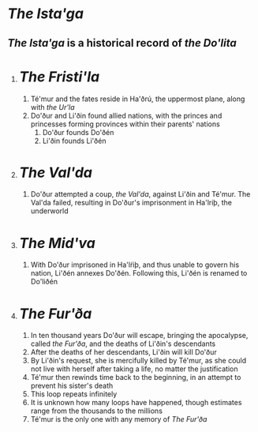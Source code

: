 # ***The Ista'ga***

## *The Ista'ga* is a historical record of *the Do'lita*

1. # *The Fristi'la*

   1. Té'mur and the fates reside in Ha'ðrú, the uppermost plane, along with *the Ur'la*  
   2. Do'ður and Li'ðin found allied nations, with the princes and princesses forming provinces within their parents' nations  
      1. Do'ður founds Do'ðén  
      2. Li'ðin founds Li'ðén

2. # *The Val'da*

   1. Do'ður attempted a coup, *the Val'da*, against Li'ðin and Té'mur. The Val'da failed, resulting in Do'ður's imprisonment in Ha'lriþ, the underworld

3. # *The Mid'va*

   1. With Do'ður imprisoned in Ha'lŕiþ, and thus unable to govern his nation, Li'ðén annexes Do'ðén. Following this, Li'ðén is renamed to Do'liðén

4. # *The Fur'ða*

   1. In ten thousand years Do'ður will escape, bringing the apocalypse, called *the Fur'ða*, and the deaths of Li'ðin's descendants  
   2. After the deaths of her descendants, Li'ðin will kill Do'ður  
   3. By Li'ðin's request, she is mercifully killed by Té'mur, as she could not live with herself after taking a life, no matter the justification  
   4. Té'mur then rewinds time back to the beginning, in an attempt to prevent his sister's death  
   5. This loop repeats infinitely  
   6. It is unknown how many loops have happened, though estimates range from the thousands to the millions  
   7. Té'mur is the only one with any memory of *The Fur'ða*
